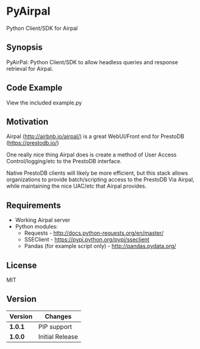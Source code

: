 # PyAirpal
Python Client/SDK for Airpal

## Synopsis

PyAirPal: Python Client/SDK to allow headless queries and response retrieval for Airpal.

## Code Example

View the included example.py

## Motivation

Airpal (http://airbnb.io/airpal/) is a great WebUI/Front end for PrestoDB (https://prestodb.io/)

One really nice thing Airpal does is create a method of User Access Control/logging/etc to the PrestoDB interface.

Native PrestoDB clients will likely be more efficient, but this stack allows organizations to provide batch/scripting 
access to the PrestoDB Via Airpal, while maintaining the nice UAC/etc that Airpal provides.

## Requirements

* Working Airpal server
* Python modules:
    * Requests - http://docs.python-requests.org/en/master/
    * SSEClient - https://pypi.python.org/pypi/sseclient
    * Pandas (for example script only) - http://pandas.pydata.org/

## License

MIT

## Version
Version | Changes
------- | --------
**1.0.1**| PIP support
**1.0.0**| Initial Release
